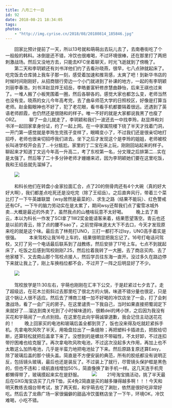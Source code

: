 ```yaml
---
title: 八月二十一日
id: 92
date: 2018-08-21 18:34:05
tags:
photos:
    - "http://img.cyrise.cn/2018/08/20180814_185846.jpg"
---
```

　　回家比预计提前了一天，所以13号就和萌萌出去玩儿去了，去南巷街吃了个一般般的韩料。冰倒是还不错，冷饮也很难喝，不过环境很棒，还在那里打了两把刺激战场。然后又没地方去，只能去KFC坐着聊天，时光飞逝就到了傍晚了。
　　第二天和李玥颖还有刘书洋他们约了去看孙晓燕，很早，七八点钟就起床了。吃完饭去仓库骑上我车子那一刻，感受着加速和推背感，太爽了吧！到新华书店的时候时间刚刚好，从招商银行旁边一个小门就进到了补课的地方，一起的有李玥颖刘丽李春浩，刘书洋赵显烨王绍岳，李皓姜富轩修彦慧曲静怡，后来王祺也过来了。一堆人搬了小板凳围着一圈，然后各聊各的。感觉大家也都怎么变，老师当然也没有变。晓燕的女儿今年高考完，去了曲阜师范大学的日照校区，好像是打算当老师。赵金毅眼神也不好了，犯了老花眼，看书看手机都要隔着很远。还遇到了英语老师颜霞，也仍然还是很随和的样子。唯一不好的就是大家都说我黑了也瘦了ORZ。
　　聊了一会儿就走了，李玥颖和我们一波还去一中找李玲，赵显烨和刘书洋一起回家拿身份证，约了一起上网。在一中家属院楼下绕了半天才找着门洞，一开门第一感觉就是李玲生完孩子变样了，眼睛变小了，不过我们还是很亲切地打招呼，老师也很亲切招呼我们进去。坐下之后才发现这个是李玲的姐姐，老师被校长叫进学校开会去了...十分尴尬。家里的丁二宝在床上玩，刚刚回站起来的样子。聊起来才知道丁文远今年高一升高二，考了东校第一名，分文理之后排第二...实在是太强了。然后等了二十多分钟老师才姗姗来迟，因为李玥颖她们要在这里吃饭，我和王绍岳就先溜掉了。

　　![](http://img.cyrise.cn/2018/08/20180814_124654.jpg)

　　和科长他们在转盘小金家拉面汇合，点了20的侧骨肉还有4个大碗（真的好大好大啊），我们都差点吃死还是没吃完（除了王绍岳）。之后直奔风行，带着三个菜比打了一下午英雄联盟（wsy居然是最菜的）、求生之路（结果不能玩）、红色警戒还有CF。一下午的脑力劳动实在是太累了，期间wsy还帮我们点了蜜雪冰城外卖...大概是最近的外卖了，虽然我点的山楂啥玩意不太好喝。
　　晚上去了青云，本以为科长一作发了SCI拿了1W2奖金能请客来着，结果愿望落空。青云也还是以前的青云，除了点的腰不sao了，之前觉得味道太大下不去口，今天才发现原来吃的就是这个味。最后去了林苑打UNO，三打一都打不过lsy，UNO高手着实是很强。
　　本来驾校让我16号上车的，结果很明显把我忘记了。16号打电话问驾校，又打了另一个电话最后联系到了战教练，然后安排了17号上车。七点不到就起床了，吃饭之后感到驾校刚刚7.25，然后拉着我转了一大圈，去了商店买肉、去了他家楼下、又去南山那个驾校点接人，然后学员往东海一直开。没过多久在路边停下来就让我上了，刚上车换档位都不会，不过开了一阵之后明显好了不少。

　　![](http://img.cyrise.cn/2018/08/20180817_122947.jpg)　　

　　驾校放学是11:30左右，宇萌也刚刚在汇丰下公交，于是赶紧过七夕去了。走了超级远，在花木兰街斜过去那里吃了很北方的火锅，味道不错分量也很足，只是这个锅让人很不适应。然后去了博商三楼一加不好喝的冷饮店坐了一会，打了会刺激战场，看了一会广元的房子。在这里谴责一下我自己，当时如果直接把蜀润定下来就好了....溜达到南关吃到了小时候味道的，很赖dei的烤小饼，之后因为我没有买花和宇萌闹了一点点别扭。在这里在此向宇萌诚挚道歉，我会记住主动送花花的！
　　晚上回家买的电池和玻璃后盖全都到货了，饭也没来得及吃就赶紧拆手机。先拿电吹风吹了半天，用吸盘拉出了一条缝隙；再把塑料卡插进去，把胶给切断，还算轻松就把后盖拿下来了。没想到的是螺丝不带磁性，不太好卸，不过连扣带拧困难也给克服了。再次拿电吹风吹电池，不过这次没起多大作用，再加上也不太敢这么加热电池，几乎是半蛮力地把电池扯了下来。然后原路复原还算Easy，除了玻璃后盖的那个镜头盖。简直是不方便安装的典范，所有的胶纸都没有说明正反，包括镜头玻璃，最后也还是装反了。不过装上了就行，尽管镜头保护框是黑色的，但也不违和；续航直线增加50%，简直像换了新手机一样。这几天连手机壳都懒得带了，玻璃摸起来实在是舒服。
　　![](http://img.cyrise.cn/2018/08/Screenshot_20180817_194154.jpg)
　　21号淘宝搞活动，挑了半天最后在GXG淘宝店买了几件T恤，买4免2简直是买的越多赚得越多啊！！！今天和明天教练去烟台带考试，放了两天假，和宇萌去吃了涮肚，依然是很好吃非常好吃。然后去了龙鼎广场一家很偏僻的甜品冷饮蛋糕店坐了一下午，环境OK，冷饮难喝，小吃不错。




